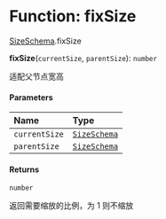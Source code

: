 # Function: fixSize

[SizeSchema](/en/auto-docs/free-layout-editor/modules/SizeSchema.md).fixSize

**fixSize**(`currentSize`, `parentSize`): `number`

适配父节点宽高

#### Parameters

| Name | Type |
| :------ | :------ |
| `currentSize` | [`SizeSchema`](/en/auto-docs/free-layout-editor/interfaces/SizeSchema-1.md) |
| `parentSize` | [`SizeSchema`](/en/auto-docs/free-layout-editor/interfaces/SizeSchema-1.md) |

#### Returns

`number`

返回需要缩放的比例，为 1 则不缩放
